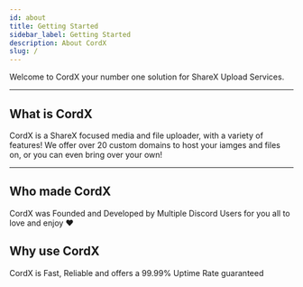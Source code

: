 ```yaml
---
id: about
title: Getting Started
sidebar_label: Getting Started
description: About CordX
slug: /
---
```


Welcome to CordX your number one solution for ShareX Upload Services.

---

## What is CordX
CordX is a ShareX focused media and file uploader, with a variety of features! 
We offer over 20 custom domains to host your iamges and files on, or you can even bring over your own! 

---

## Who made CordX
CordX was Founded and Developed by Multiple Discord Users for you all to love and enjoy ❤️

## Why use CordX
CordX is Fast, Reliable and offers a 99.99% Uptime Rate guaranteed
